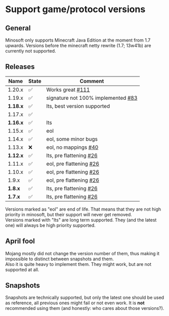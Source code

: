 # Support game/protocol versions

## General

Minosoft only supports Minecraft Java Edition at the moment from 1.7 upwards.
Versions before the minecraft netty rewrite (1.7; 13w41b) are currently not supported.

## Releases

| Name       | State | Comment                                                                                      |
|------------|-------|----------------------------------------------------------------------------------------------|
| 1.20.x     | ✅     | Works great [#111](https://gitlab.bixilon.de/bixilon/minosoft/-/issues/111)                  |
| 1.19.x     | ✅     | signature not 100% implemented [#83](https://gitlab.bixilon.de/bixilon/minosoft/-/issues/83) |
| **1.18.x** | ✅     | lts, best version supported                                                                  |
| 1.17.x     | ✅     |                                                                                              |
| **1.16.x** | ✅     | lts                                                                                          |
| 1.15.x     | ✅     | eol                                                                                          |
| 1.14.x     | ✅     | eol, some minor bugs                                                                         |
| 1.13.x     | ❌     | eol, no mappings  [#40](https://gitlab.bixilon.de/bixilon/minosoft/-/issues/40)              |
| **1.12.x** | ✅     | lts, pre flattening  [#26](https://gitlab.bixilon.de/bixilon/minosoft/-/issues/26)           |
| 1.11.x     | ✅     | eol, pre flattening  [#26](https://gitlab.bixilon.de/bixilon/minosoft/-/issues/26)           |
| 1.10.x     | ✅     | eol, pre flattening  [#26](https://gitlab.bixilon.de/bixilon/minosoft/-/issues/26)           |
| 1.9.x      | ✅     | eol, pre flattening  [#26](https://gitlab.bixilon.de/bixilon/minosoft/-/issues/26)           |
| **1.8.x**  | ✅     | lts, pre flattening  [#26](https://gitlab.bixilon.de/bixilon/minosoft/-/issues/26)           |
| **1.7.x**  | ✅     | lts, pre flattening  [#26](https://gitlab.bixilon.de/bixilon/minosoft/-/issues/26)           |

Versions marked as "eol" are end of life. That means that they are not high priority in minosoft, but their support will never get removed.  
Versions marked with "lts" are long term supported. They (and the latest one) will always be high priority supported.

## April fool

Mojang mostly did not change the version number of them, thus making it impossible to distinct between snapshots and them.  
Also it is quite heavy to implement them. They might work, but are not supported at all.

## Snapshots

Snapshots are technically supported, but only the latest one should be used as reference, all previous ones might fail
or not even work.
It is **not** recommended using them (and honestly: who cares about those versions?).
